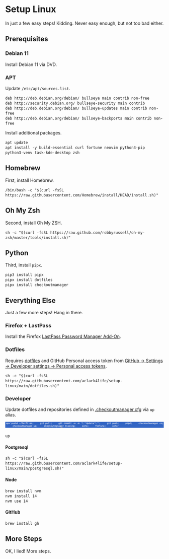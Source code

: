 # Setup Linux

In just a few easy steps! Kidding. Never easy enough, but not too bad either.

## Prerequisites

### Debian 11

Install Debian 11 via DVD.

### APT

Update `/etc/apt/sources.list`.

```
deb http://deb.debian.org/debian/ bullseye main contrib non-free
deb http://security.debian.org/ bullseye-security main contrib
deb http://deb.debian.org/debian/ bullseye-updates main contrib non-free
deb http://deb.debian.org/debian/ bullseye-backports main contrib non-free
```

Install additional packages.

```
apt update
apt install -y build-essential curl fortune neovim python3-pip python3-venv task-kde-desktop zsh
```

## Homebrew

First, install Homebrew.

```console
/bin/bash -c "$(curl -fsSL https://raw.githubusercontent.com/Homebrew/install/HEAD/install.sh)"
```

## Oh My Zsh

Second, install Oh My ZSH.

```console
sh -c "$(curl -fsSL https://raw.github.com/robbyrussell/oh-my-zsh/master/tools/install.sh)"
```

## Python

Third, install `pipx`.

```console
pip3 install pipx
pipx install dotfiles
pipx install checkoutmanager
```

## Everything Else

Just a few more steps! Hang in there.

### Firefox + LastPass

Install the Firefox [LastPass Password Manager Add-On](https://addons.mozilla.org/en-US/firefox/addon/lastpass-password-manager). 

### Dotfiles

Requires [dotfiles](https://pypi.org/project/dotfiles) and GitHub Personal access token from [GitHub → Settings → Developer settings → Personal access tokens](https://github.com/settings/tokens).

```console
sh -c "$(curl -fsSL https://raw.githubusercontent.com/aclark4life/setup-linux/main/dotfiles.sh)"
```

### Developer

Update dotfiles and repositories defined in [.checkoutmanager.cfg](https://github.com/reinout/checkoutmanager/blob/master/checkoutmanager/sample.cfg) via ``up`` alias.

![screenshot](screenshot.png)

```console
up
```

#### Postgresql

```
sh -c "$(curl -fsSL https://raw.githubusercontent.com/aclark4life/setup-linux/main/postgresql.sh)"
```

#### Node

```
brew install nvm
nvm install 14
nvm use 14
```

#### GitHub

```
brew install gh
```

## More Steps

OK, I lied! More steps.


